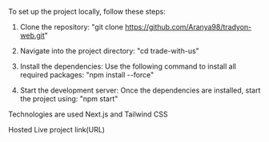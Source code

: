 To set up the project locally, follow these steps:
1. Clone the repository: "git clone https://github.com/Aranya98/tradyon-web.git"

2. Navigate into the project directory: "cd trade-with-us"

3. Install the dependencies: Use the following command to install all required packages: "npm install --force"

4. Start the development server: Once the dependencies are installed, start the project using: "npm start"


Technologies are used
Next.js and Tailwind CSS

Hosted Live project link(URL)
